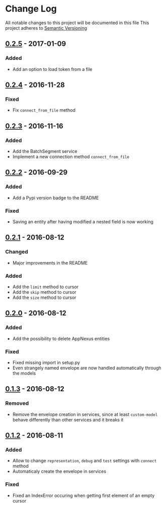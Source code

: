 # Change Log
All notable changes to this project will be documented in this file
This project adheres to [Semantic Versioning](http://semver.org/)

## [0.2.5] - 2017-01-09
### Added
 - Add an option to load token from a file

## [0.2.4] - 2016-11-28
### Fixed
 - Fix `connect_from_file` method

## [0.2.3] - 2016-11-16
### Added
 - Add the BatchSegment service
 - Implement a new connection method `connect_from_file`

## [0.2.2] - 2016-09-29
### Added
 - Add a Pypi version badge to the README

### Fixed
 - Saving an entity after having modified a nested field is now working

## [0.2.1] - 2016-08-12
### Changed
 - Major improvements in the README

### Added
 - Add the `limit` method to cursor
 - Add the `skip` method to cursor
 - Add the `size` method to cursor

## [0.2.0] - 2016-08-12
### Added
 - Add the possibility to delete AppNexus entities
 
### Fixed
 - Fixed missing import in setup.py
 - Even strangely named envelope are now handled automatically through the
   models

## [0.1.3] - 2016-08-12
### Removed
 - Remove the envelope creation in services, since at least `custom-model`
   behave differently than other services and it breaks it

## [0.1.2] - 2016-08-11
### Added
 - Allow to change `representation`, `debug` and `test` settings with `connect`
   method
 - Automaticaly create the envelope in services

### Fixed
 - Fixed an IndexError occuring when getting first element of an empty cursor


[Unreleased]: https://github.com/numberly/appnexus-client/compare/0.2.5...HEAD
[0.2.5]: https://github.com/numberly/appnexus-client/compare/0.2.4...0.2.5
[0.2.4]: https://github.com/numberly/appnexus-client/compare/0.2.3...0.2.4
[0.2.3]: https://github.com/numberly/appnexus-client/compare/0.2.2...0.2.3
[0.2.2]: https://github.com/numberly/appnexus-client/compare/0.2.1...0.2.2
[0.2.1]: https://github.com/numberly/appnexus-client/compare/0.2.0...0.2.1
[0.2.0]: https://github.com/numberly/appnexus-client/compare/0.1.3...0.2.0
[0.1.3]: https://github.com/numberly/appnexus-client/compare/0.1.2...0.1.3
[0.1.2]: https://github.com/numberly/appnexus-client/compare/04af0c9a447c235bb8ba2512f710ac905c5d0c48...0.1.2
